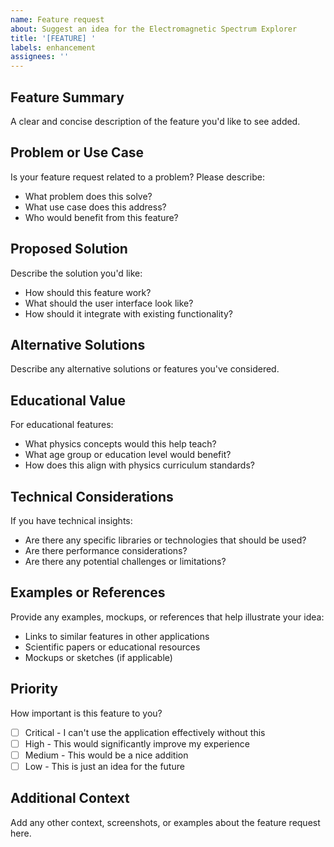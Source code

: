 ```yaml
---
name: Feature request
about: Suggest an idea for the Electromagnetic Spectrum Explorer
title: '[FEATURE] '
labels: enhancement
assignees: ''
---
```


## Feature Summary

A clear and concise description of the feature you'd like to see added.

## Problem or Use Case

Is your feature request related to a problem? Please describe:
- What problem does this solve?
- What use case does this address?
- Who would benefit from this feature?

## Proposed Solution

Describe the solution you'd like:
- How should this feature work?
- What should the user interface look like?
- How should it integrate with existing functionality?

## Alternative Solutions

Describe any alternative solutions or features you've considered.

## Educational Value

For educational features:
- What physics concepts would this help teach?
- What age group or education level would benefit?
- How does this align with physics curriculum standards?

## Technical Considerations

If you have technical insights:
- Are there any specific libraries or technologies that should be used?
- Are there performance considerations?
- Are there any potential challenges or limitations?

## Examples or References

Provide any examples, mockups, or references that help illustrate your idea:
- Links to similar features in other applications
- Scientific papers or educational resources
- Mockups or sketches (if applicable)

## Priority

How important is this feature to you?
- [ ] Critical - I can't use the application effectively without this
- [ ] High - This would significantly improve my experience
- [ ] Medium - This would be a nice addition
- [ ] Low - This is just an idea for the future

## Additional Context

Add any other context, screenshots, or examples about the feature request here.
